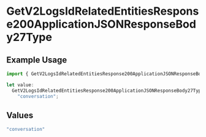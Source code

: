 # GetV2LogsIdRelatedEntitiesResponse200ApplicationJSONResponseBody27Type

## Example Usage

```typescript
import { GetV2LogsIdRelatedEntitiesResponse200ApplicationJSONResponseBody27Type } from "orq-poc-typescript-multi-env-version/models/operations";

let value:
  GetV2LogsIdRelatedEntitiesResponse200ApplicationJSONResponseBody27Type =
    "conversation";
```

## Values

```typescript
"conversation"
```